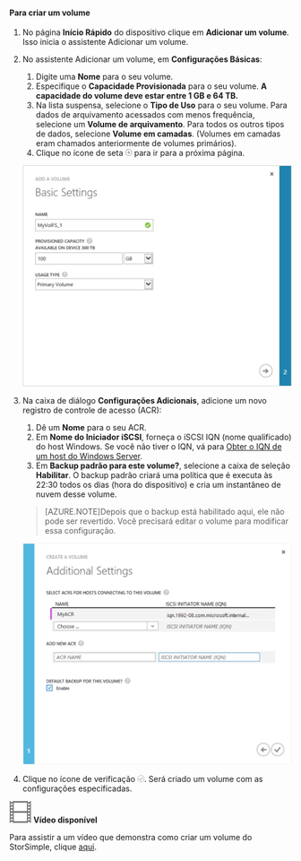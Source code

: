 <!--author=SharS last changed: 9/17/15-->

#### Para criar um volume

1. No página **Início Rápido** do dispositivo clique em **Adicionar um volume**. Isso inicia o assistente Adicionar um volume.

2. No assistente Adicionar um volume, em **Configurações Básicas**:
   1. Digite uma **Nome** para o seu volume.
   2. Especifique o **Capacidade Provisionada** para o seu volume. **A capacidade do volume deve estar entre 1 GB e 64 TB.**
   3. Na lista suspensa, selecione o **Tipo de Uso** para o seu volume. Para dados de arquivamento acessados com menos frequência, selecione um **Volume de arquivamento**. Para todos os outros tipos de dados, selecione **Volume em camadas**. (Volumes em camadas eram chamados anteriormente de volumes primários).
   4. Clique no ícone de seta ![arrow-icon](./media/storsimple-create-volume/HCS_ArrowIcon-include.png) para ir para a próxima página.

     ![Adicionar volume](./media/storsimple-create-volume/HCS_AddVolume1M-include.png)

3. Na caixa de diálogo **Configurações Adicionais**, adicione um novo registro de controle de acesso (ACR):
   1. Dê um **Nome** para o seu ACR.
   2. Em **Nome do Iniciador iSCSI**, forneça o iSCSI IQN (nome qualificado) do host Windows. Se você não tiver o IQN, vá para [Obter o IQN de um host do Windows Server](#get-the-iqn-of-a-windows-server-host).
   3. Em **Backup padrão para este volume?**, selecione a caixa de seleção **Habilitar**. O backup padrão criará uma política que é executa às 22:30 todos os dias (hora do dispositivo) e cria um instantâneo de nuvem desse volume.

     >[AZURE.NOTE]Depois que o backup está habilitado aqui, ele não pode ser revertido. Você precisará editar o volume para modificar essa configuração.

     ![Adicionar volume](./media/storsimple-create-volume/HCs_AddVolume2M-include.png)

4. Clique no ícone de verificação ![ícone de verificação](./media/storsimple-create-volume/HCS_CheckIcon-include.png). Será criado um volume com as configurações especificadas.

![Vídeo disponível](./media/storsimple-create-volume/Video_icon.png) **Vídeo disponível**

Para assistir a um vídeo que demonstra como criar um volume do StorSimple, clique [aqui](http://azure.microsoft.com/documentation/videos/create-a-storsimple-volume/).

<!---HONumber=Oct15_HO3-->